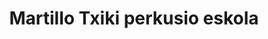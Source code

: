 ---
title : "Martillo Txiki perkusio eskola"
# full screen navigation
first_name : ""
last_name : "Igor De Castro"
bg_image : "images/backgrounds/igor-drumming.jpg"
# animated text loop
occupations:
- "Bateria jotzeko gogorik izan al duzu inoiz?"
- "Leku egokira iritsi zara!"
- "Ongi etorri Martillo Txiki perkusio eskolara"

# slider background image loop
slider_images:
- "images/slider/slider-1.jpg"
- "images/slider/slider-2.jpg"
- "images/slider/slider-3.jpg"

# button
button:
  enable : true
  label : "Kontaktatu"
  link : "../#contact"


# custom style
custom_class: "" 
custom_attributes: "" 
custom_css: ""

---